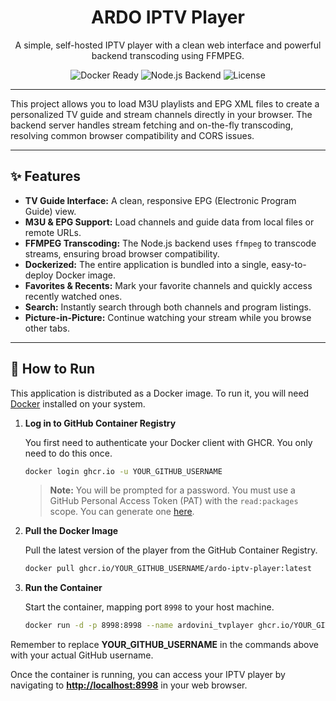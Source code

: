 <div align="center">

# ARDO IPTV Player

A simple, self-hosted IPTV player with a clean web interface and powerful backend transcoding using FFMPEG.

<p>
    <img src="https://img.shields.io/badge/docker-ready-blue.svg?style=for-the-badge&logo=docker" alt="Docker Ready">
    <img src="https://img.shields.io/badge/platform-node-green.svg?style=for-the-badge&logo=node.js" alt="Node.js Backend">
    <img src="https://img.shields.io/github/license/YOUR_GITHUB_USERNAME/ardo-iptv-player?style=for-the-badge" alt="License">
</p>

</div>

---

This project allows you to load M3U playlists and EPG XML files to create a personalized TV guide and stream channels directly in your browser. The backend server handles stream fetching and on-the-fly transcoding, resolving common browser compatibility and CORS issues.

<!-- It's highly recommended to add a screenshot or a GIF of your app in action -->
<!-- 
<div align="center">
    <img src="URL_TO_YOUR_SCREENSHOT.png" alt="ARDO IPTV Player Screenshot" width="700">
</div> 
-->

---

## ✨ Features

* **TV Guide Interface:** A clean, responsive EPG (Electronic Program Guide) view.
* **M3U & EPG Support:** Load channels and guide data from local files or remote URLs.
* **FFMPEG Transcoding:** The Node.js backend uses `ffmpeg` to transcode streams, ensuring broad browser compatibility.
* **Dockerized:** The entire application is bundled into a single, easy-to-deploy Docker image.
* **Favorites & Recents:** Mark your favorite channels and quickly access recently watched ones.
* **Search:** Instantly search through both channels and program listings.
* **Picture-in-Picture:** Continue watching your stream while you browse other tabs.

---

## 🚀 How to Run

This application is distributed as a Docker image. To run it, you will need [Docker](https://docs.docker.com/get-docker/) installed on your system.

1.  **Log in to GitHub Container Registry**

    You first need to authenticate your Docker client with GHCR. You only need to do this once.
    ```bash
    docker login ghcr.io -u YOUR_GITHUB_USERNAME
    ```
    > **Note:** You will be prompted for a password. You must use a GitHub Personal Access Token (PAT) with the `read:packages` scope. You can generate one [here](https://github.com/settings/tokens/new?scopes=read:packages).

2.  **Pull the Docker Image**

    Pull the latest version of the player from the GitHub Container Registry.
    ```bash
    docker pull ghcr.io/YOUR_GITHUB_USERNAME/ardo-iptv-player:latest
    ```

3.  **Run the Container**

    Start the container, mapping port `8998` to your host machine.
    ```bash
    docker run -d -p 8998:8998 --name ardovini_tvplayer ghcr.io/YOUR_GITHUB_USERNAME/ardo-iptv-player:latest
    ```

Remember to replace **YOUR_GITHUB_USERNAME** in the commands above with your actual GitHub username.

Once the container is running, you can access your IPTV player by navigating to **[http://localhost:8998](http://localhost:8998)** in your web browser.
